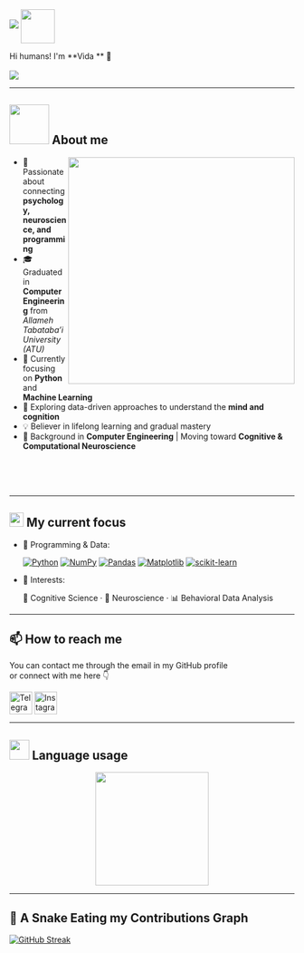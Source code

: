<img src="https://user-images.githubusercontent.com/73097560/115834477-dbab4500-a447-11eb-908a-139a6edaec5c.gif">
<picture><img src="https://i.pinimg.com/originals/92/5e/66/925e660439316870f1f89d0ca0cfcbba.gif" align="center" width="60"></picture>

Hi humans! I'm **Vida ** 🧠  
<br/>
<img src="https://user-images.githubusercontent.com/73097560/115834477-dbab4500-a447-11eb-908a-139a6edaec5c.gif">

---

## <picture><img src="https://media4.giphy.com/media/v1.Y2lkPTc5MGI3NjExYWVrcW1keXJ1em03NWJvNjV6dHI0cjJhbGZ2cGlkMXZzd3Q3anF6NiZlcD12MV9pbnRlcm5hbF9naWZfYnlfaWQmY3Q9cw/3hoLIVAJYkz6T0Ichp/giphy.gif" width="70px"></picture> About me

<picture><img align="right" src="https://media2.giphy.com/media/v1.Y2lkPTc5MGI3NjExYmc4bnZvZjdxZWU0eDA0MXF5N3JieHZub3licWNxams4cHk2eTZ6OCZlcD12MV9pbnRlcm5hbF9naWZfYnlfaWQmY3Q9Zw/ENY5vJgJPEfG3Ym14H/giphy.gif" width="400px"></picture>

- 🧠 Passionate about connecting **psychology, neuroscience, and programming**
- 🎓 Graduated in **Computer Engineering** from *Allameh Tabataba’i University (ATU)* 
- 🐍 Currently focusing on **Python** and **Machine Learning**  
- 🎯 Exploring data-driven approaches to understand the **mind and cognition**  
- 💡 Believer in lifelong learning and gradual mastery  
- 📘 Background in **Computer Engineering** | Moving toward **Cognitive & Computational Neuroscience**

<br>
<br>
<br>

---

## <img src="https://media2.giphy.com/media/QssGEmpkyEOhBCb7e1/giphy.gif?cid=ecf05e47a0n3gi1bfqntqmob8g9aid1oyj2wr3ds3mg700bl&rid=giphy.gif" width="25"> My current focus

<p>

- 🧩 Programming & Data:
  
  [<img alt="Python" src="https://img.shields.io/badge/Python-%233776AB.svg?style=flat-circle&logo=python&logoColor=white" title="Python"/>](https://www.python.org/)
  [<img alt="NumPy" src="https://img.shields.io/badge/NumPy-%23013243.svg?style=flat-circle&logo=numpy&logoColor=white" title="NumPy"/>](https://numpy.org/)
  [<img alt="Pandas" src="https://img.shields.io/badge/Pandas-%23150458.svg?style=flat-circle&logo=pandas&logoColor=white" title="Pandas"/>](https://pandas.pydata.org/)
  [<img alt="Matplotlib" src="https://img.shields.io/badge/Matplotlib-%233B4E76.svg?style=flat-circle&logo=plotly&logoColor=white" title="Matplotlib"/>](https://matplotlib.org/)
  [<img alt="scikit-learn" src="https://img.shields.io/badge/scikit--learn-%23F7931E.svg?style=flat-circle&logo=scikit-learn&logoColor=white" title="scikit-learn"/>](https://scikit-learn.org/)

- 🧬 Interests:
  
  🧠 Cognitive Science · 🧩 Neuroscience · 📊 Behavioral Data Analysis

</p>

---

## 📫 How to reach me
You can contact me through the email in my GitHub profile  
or connect with me here 👇  

[<img src="https://upload.wikimedia.org/wikipedia/commons/8/82/Telegram_logo.svg" height="40em" align="center" alt="Telegram" title="Telegram"/>](https://t.me/neurollaplus)
[<img src="https://raw.githubusercontent.com/Raymo111/Raymo111/master/socials/instagram.svg" height="40em" align="center" alt="Instagram" title="Instagram"/>](https://instagram.com/neurolla)

---

## <img src="https://media.giphy.com/media/iY8CRBdQXODJSCERIr/giphy.gif" width="35"> Language usage

<div align="center">
  <img height="200px" src="https://github-readme-stats-api-holic-x.vercel.app/api/top-langs/?username=Neurolla&theme=gruvbox_light&layout=compact"/>
</div>

---

## 🐍 A Snake Eating my Contributions Graph
	
[![GitHub Streak](https://streak-stats.demolab.com?user=Neurolla&theme=burnt-neon)](https://git.io/streak-stats)

